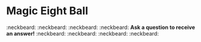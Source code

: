 # Magic Eight Ball

:neckbeard: :neckbeard: :neckbeard: :neckbeard:
<b>Ask a question to receive an answer!</b>
:neckbeard: :neckbeard: :neckbeard: :neckbeard:
